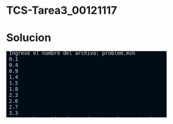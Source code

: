 # TCS-Tarea3_00121117
# Solucion
![](https://github.com/00121117-Archivos/TSC-Imagenes/blob/master/Tarea-2/solucion.png " ")
